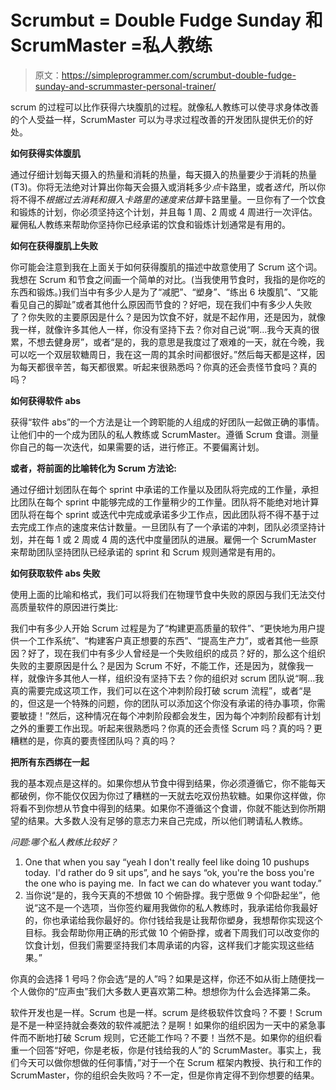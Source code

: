 # Scrumbut = Double Fudge Sunday 和 ScrumMaster =私人教练

> 原文：<https://simpleprogrammer.com/scrumbut-double-fudge-sunday-and-scrummaster-personal-trainer/>

scrum 的过程可以比作获得六块腹肌的过程。就像私人教练可以使寻求身体改善的个人受益一样，ScrumMaster 可以为寻求过程改善的开发团队提供无价的好处。

**如何获得实体腹肌**

通过仔细计划每天摄入的热量和消耗的热量，每天摄入的热量要少于消耗的热量(T3)。你将无法绝对计算出你每天会摄入或消耗多少*点*卡路里，或者*迭代*，所以你将不得不*根据过去消耗和摄入卡路里的速度来估算*卡路里量。一旦你有了一个饮食和锻炼的计划，你必须坚持这个计划，并且每 1 周、2 周或 4 周进行一次评估。雇佣私人教练来帮助你坚持你已经承诺的饮食和锻炼计划通常是有用的。

**如何在获得腹肌上失败**

你可能会注意到我在上面关于如何获得腹肌的描述中故意使用了 Scrum 这个词。我想在 Scrum 和节食之间画一个简单的对比。(当我使用节食时，我指的是你吃的东西和锻炼。)我们当中有多少人是为了“减肥”、“塑身”、“练出 6 块腹肌”、“又能看见自己的脚趾”或者其他什么原因而节食的？好吧，现在我们中有多少人失败了？你失败的主要原因是什么？是因为饮食不好，就是不起作用，还是因为，就像我一样，就像许多其他人一样，你没有坚持下去？你对自己说“啊…我今天真的很累，不想去健身房”，或者“是的，我的意思是我度过了艰难的一天，就在今晚，我可以吃一个双层软糖周日，我在这一周的其余时间都很好。”然后每天都是这样，因为每天都很辛苦，每天都很累。听起来很熟悉吗？你真的还会责怪节食吗？真的吗？

**如何获得软件 abs**

获得“软件 abs”的一个方法是让一个跨职能的人组成的好团队一起做正确的事情。让他们中的一个成为团队的私人教练或 ScrumMaster。遵循 Scrum 食谱。测量你自己的每一次迭代，如果需要的话，进行修正。不要偏离计划。

**或者，将前面的比喻转化为 Scrum 方法论:**

通过仔细计划团队在每个 sprint 中承诺的工作量以及团队将完成的工作量，承担比团队在每个 sprint 中能够完成的工作量稍少的工作量。团队将不能绝对地计算团队将在每个 sprint 或迭代中完成或承诺多少工作点，因此团队将不得不基于过去完成工作点的速度来估计数量。一旦团队有了一个承诺的冲刺，团队必须坚持计划，并在每 1 或 2 周或 4 周的迭代中度量团队的进展。雇佣一个 ScrumMaster 来帮助团队坚持团队已经承诺的 sprint 和 Scrum 规则通常是有用的。

**如何获取软件 abs 失败**

使用上面的比喻和格式，我们可以将我们在物理节食中失败的原因与我们无法交付高质量软件的原因进行类比:

我们中有多少人开始 Scrum 过程是为了“构建更高质量的软件”、“更快地为用户提供一个工作系统”、“构建客户真正想要的东西”、“提高生产力”，或者其他一些原因？好了，现在我们中有多少人曾经是一个失败组织的成员？好的，那么这个组织失败的主要原因是什么？是因为 Scrum 不好，不能工作，还是因为，就像我一样，就像许多其他人一样，组织没有坚持下去？你的组织对 scrum 团队说“啊…我真的需要完成这项工作，我们可以在这个冲刺阶段打破 scrum 流程”，或者“是的，但这是一个特殊的问题，你的团队可以添加这个你没有承诺的待办事项，你需要敏捷！”然后，这种情况在每个冲刺阶段都会发生，因为每个冲刺阶段都有计划之外的重要工作出现。听起来很熟悉吗？你真的还会责怪 Scrum 吗？真的吗？更糟糕的是，你真的要责怪团队吗？真的吗？

**把所有东西绑在一起**

我的基本观点是这样的。如果你想从节食中得到结果，你必须遵循它，你不能每天都破例，你不能仅仅因为你过了糟糕的一天就去吃双份热软糖。如果你这样做，你将看不到你想从节食中得到的结果。如果你不遵循这个食谱，你就不能达到你所期望的结果。大多数人没有足够的意志力来自己完成，所以他们聘请私人教练。

*问题:哪个私人教练比较好？*

1.  One that when you say “yeah I don't really feel like doing 10 pushups today.  I'd rather do 9 sit ups”, and he says “ok, you're the boss you're the one who is paying me.  In fact we can do whatever you want today.”
2.  当你说“是的，我今天真的不想做 10 个俯卧撑。我宁愿做 9 个仰卧起坐”，他说“这不是一个选项，当你签约雇用我做你的私人教练时，我承诺给你我最好的，你也承诺给我你最好的。你付钱给我是让我帮你塑身，我想帮你实现这个目标。我会帮助你用正确的形式做 10 个俯卧撑，或者下周我们可以改变你的饮食计划，但我们需要坚持我们本周承诺的内容，这样我们才能实现这些结果。”

你真的会选择 1 号吗？你会选“是的人”吗？如果是这样，你还不如从街上随便找一个人做你的“应声虫”我们大多数人更喜欢第二种。想想你为什么会选择第二条。

软件开发也是一样。Scrum 也是一样。scrum 是终极软件饮食吗？不要！Scrum 是不是一种坚持就会奏效的软件减肥法？是啊！如果你的组织因为一天中的紧急事件而不断地打破 Scrum 规则，它还能工作吗？不要！当然不是。如果你的组织看重一个回答“好吧，你是老板，你是付钱给我的人”的 ScrumMaster。事实上，我们今天可以做你想做的任何事情，”对于一个在 Scrum 框架内教授、执行和工作的 ScrumMaster，你的组织会失败吗？不一定，但是你肯定得不到你想要的结果。